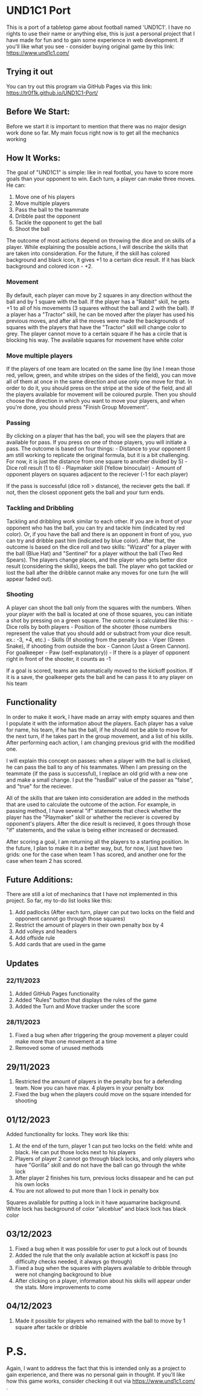 # UND1C1 Port

This is a port of a tabletop game about football named 'UND1C1'. I have no rights to use their name or anything else, this is just a personal project that I have made for fun and to gain some experience in web development. If you'll like what you see - consider buying original game by this link: https://www.und1c1.com/

## Trying it out
You can try out this program via GitHub Pages via this link: https://tr0f1k.github.io/UND1C1-Port/

## Before We Start:
Before we start it is important to mention that there was no major design work done so far. My main focus right now is to get all the mechanics working

## How It Works:

The goal of "UND1C1" is simple: like in real footbal, you have to score more goals than your opponent to win. Each turn, a player can make three moves. He can:

1) Move one of his players
2) Move multiple players
3) Pass the ball to the teammate
4) Dribble past the opponent
5) Tackle the opponent to get the ball
6) Shoot the ball

The outcome of most actions depend on throwing the dice and on skills of a player. While explaining the possible actions, I will describe the skills that are taken into consideration. For the future, if the skill has colored background and black icon, it gives +1 to a certain dice result. If it has black background and colored icon - +2.

### Movement

By default, each player can move by 2 squares in any direction without the ball and by 1 square with the ball. If the player has a "Rabbit" skill, he gets +1 to all of his movements (3 squares without the ball and 2 with the ball). If a player has a "Tractor" skill, he can be moved after the player has used his previous moves, and after all the moves were made the backgrounds of squares with the players that have the "Tractor" skill will change color to grey. The player cannot move to a certain square if he has a circle that is blocking his way. The available squares for movement have white color

### Move multiple players

If the players of one team are located on the same line (by line I mean those red, yellow, green, and white stripes on the sides of the field), you can move all of them at once in the same direction and use only one move for that. In order to do it, you should press on the stripe at the side of the field, and all the players available for movement will be coloured purple. Then you should choose the direction in which you want to move your players, and when you're done, you should press "Finish Group Movement".

### Passing

By clicking on a player that has the ball, you will see the players that are available for pass. If you press on one of those players, you will initiate a pass. The outcome is based on four things:
    - Distance to your opponent (I am still working to replicate the original formula, but it is a bit challenging. For now, it is just the distance from one square to another divided by 5)
    - Dice roll result (1 to 6)
    - Playmaker skill (Yellow binoculair)
    - Amount of opponent players on squares adjacent to the reciever (-1 for each player)

If the pass is successful (dice roll > distance), the reciever gets the ball. If not, then the closest opponent gets the ball and your turn ends.

### Tackling and Dribbling

Tackling and dribbling work similar to each other. If you are in front of your opponent who has the ball, you can try and tackle him (indicated by red color). Or, if you have the ball and there is an opponent in front of you, yuo can try and dribble past him (indicated by blue color). After that, the outcome is based on the dice roll and two skills: "Wizard" for a player with the ball (Blue Hat) and "Sentinel" for a player without the ball (Two Red Spears). The players change places, and the player who gets better dice result (considering the skills), keeps the ball. The player who got tackled or lost the ball after the dribble cannot make any moves for one turn (he will appear faded out). 

### Shooting

A player can shoot the ball only from the squares with the numbers. When your player with the ball is located at one of those squares, you can initiate a shot by pressing on a green square. The outcome is calculated like this:
    - Dice rolls by both players
    - Position of the shooter (those numbers represent the value that you should add or substract from your dice result. ex.: -3, +4, etc.)
    - Skills (If shooting from the penalty box - Viper (Green Snake), if shooting from outside the box - Cannon (Just a Green Cannon). For goalkeeper - Paw  (self-explanatory))
    - If there is a player of opponent right in front of the shooter, it counts as -1

If a goal is scored, teams are automatically moved to the kickoff position. If it is a save, the goalkeeper gets the ball and he can pass it to any player on his team

## Functionality

In order to make it work, I have made an array with empty squares and then I populate it with the information about the players. Each player has a value for name, his team, if he has the ball, if he should not be able to move for the next turn, if he takes part in the group movement, and a list of his skills. After performing each action, I am changing previous grid with the modified one. 

I will explain this concept on passes: when a player with the ball is clicked, he can pass the ball to any of his teammates. When I am pressing on the teammate (if the pass is successful), I replace an old grid with a new one and make a small change. I put the "hasBall" value of the passer as "false", and "true" for the reciever.

All of the skills that are taken into consideration are added in the methods that are used to calculate the outcome of the action. For example, in passing method, I have several "if" statements that check whether the player has the "Playmaker" skill or whether the reciever is covered by opponent's players. After the dice result is recieved, it goes through those "if" statements, and the value is being either increased or decreased.

After scoring a goal, I am returning all the players to a starting position. In the future, I plan to make it in a better way, but, for now, I just have two grids: one for the case when team 1 has scored, and another one for the case when team 2 has scored.

## Future Additions:

There are still a lot of mechanincs that I have not implemented in this project. So far, my to-do list looks like this:

1) Add padlocks (After each turn, player can put two locks on the field and opponent cannot go through those squares)
2) Restrict the amount of players in their own penalty box by 4
3) Add volleys and headers
4) Add offside rule
5) Add cards that are used in the game

## Updates

### 22/11/2023

1) Added GitHub Pages functionality
2) Added "Rules" button that displays the rules of the game
3) Added the Turn and Move tracker under the score

### 28/11/2023

1) Fixed a bug when after triggering the group movement a player could make more than one movement at a time
2) Removed some of unused methods

## 29/11/2023

1) Restricted the amount of players in the penalty box for a defending team. Now you can have max. 4 players in your penalty box
2) Fixed the bug when the players could move on the square intended for shooting

## 01/12/2023

Added functionality for locks. They work like this:
1) At the end of the turn, player 1 can put two locks on the field: white and black. He can put those locks next to his players
2) Players of player 2 cannot go through black locks, and only players who have "Gorilla" skill and do not have the ball can go through the white lock
3) After player 2 finishes his turn, previous locks dissapear and he can put his own locks
4) You are not allowed to put more than 1 lock in penalty box

Squares available for putting a lock in it have aquamarine background. White lock has background of color "aliceblue" and black lock has black color

## 03/12/2023

1) Fixed a bug when it was possible for user to put a lock out of bounds
2) Added the rule that the only available action at kickoff is pass (no difficulty checks needed, it always go through)
3) Fixed a bug when the squares with players available to dribble through were not changing background to blue
4) After clicking on a player, information about his skills will appear under the stats. More improvements to come

## 04/12/2023

1) Made it possible for players who remained with the ball to move by 1 square after tackle or dribble

# P.S.

Again, I want to address the fact that this is intended only as a project to gain experience, and there was no personal gain in thought. If you'll like how this game works, consider checking it out via https://www.und1c1.com/ .